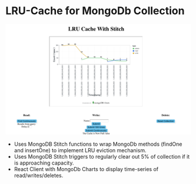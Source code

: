 # LRU-Cache for MongoDb Collection

![](images/LRUcache.png?raw=true)

* Uses MongoDB Stitch functions to wrap MongoDb methods (findOne and insertOne) to implement LRU eviction mechanism.
* Uses MongoDB Stitch triggers to regularly clear out 5% of collection if it is approaching capacity.
* React Client with MongoDb Charts to display time-series of read/writes/deletes.
